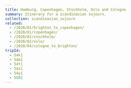 ```yaml
---
title: Hamburg, Copenhagen, Stockholm, Oslo and Cologne
summary: Itinerary for a scandinavian sojourn.
collection: scandinavian_sojourn
related:
  - /2020/01/brighton_to_copenhagen/
  - /2020/01/copenhagen/
  - /2020/02/stockholm/
  - /2020/02/oslo/
  - /2020/04/cologne_to_brighton/
tripId:
  - 54k1
  - 54m1
  - 54t1
  - 54x1
  - 54y1
  - 5501
---
```

